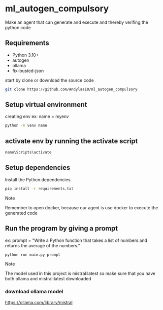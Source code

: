 # ml_autogen_compulsory
Make an agent that can generate and execute and thereby verifing the python code

## Requirements

- Python 3.10+
- autogen
- ollama
- fix-busted-json

start by clone or download the source code
```bash
git clone https://github.com/Andylaa10/ml_autogen_compulsory
```

## Setup virtual environment
creating env
ex: name = myenv
```bash
python -m venv name
```

## activate env by running the activate script
```bash
name\Scripts\activate
```

## Setup dependencies

Install the Python dependencies.

```bash
pip install -r requirements.txt
```

> [!NOTE]
> Remember to open docker, because our agent is use docker to execute the generated code

## Run the program by giving a prompt

ex: prompt = "Write a Python function that takes a list of numbers and returns the average of the numbers."
```bash
python run main.py prompt 
```

> [!NOTE]
> The model used in this project is mistral:latest so make sure that you have both ollama and mistral:latest downloaded

### download ollama model
https://ollama.com/library/mistral

